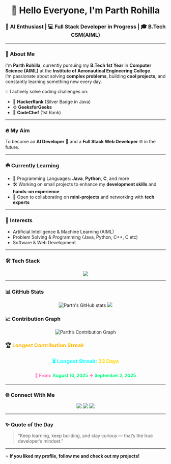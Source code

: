 <h1 align="center">👋 Hello Everyone, I'm Parth Rohilla</h1>
<h3 align="center">🚀 AI Enthusiast | 💻 Full Stack Developer in Progress | 🎓 B.Tech CSM(AIML)</h3>

---

### 🏫 About Me
I'm **Parth Rohilla**, currently pursuing my **B.Tech 1st Year** in **Computer Science (AIML)** at the **Institute of Aeronautical Engineering College**.  
I’m passionate about solving **complex problems**, building **cool projects**, and constantly learning something new every day.

💡 I actively solve coding challenges on:
- 🏅 **HackerRank** (Silver Badge in Java)  
- ⚙️ **GeeksforGeeks**  
- 🥇 **CodeChef** (1st Rank)

---

### 🔥 My Aim
To become an **AI Developer** 🤖 and a **Full Stack Web Developer** 🌐 in the future.

---

### ☘️ Currently Learning
- 🧠 Programming Languages: **Java**, **Python**, **C**, and more  
- 🛠️ Working on small projects to enhance my **development skills** and **hands-on experience**  
- 💬 Open to collaborating on **mini-projects** and networking with **tech experts**

---

### 🎯 Interests
- Artificial Intelligence & Machine Learning (AIML)  
- Problem Solving & Programming (Java, Python, C++, C etc)  
- Software & Web Development  

---

### 🛠️ Tech Stack
<p align="center">
  <img src="https://skillicons.dev/icons?i=java,python,cpp,c,html,css,js,react,nodejs,git,github" />
</p>

---

### 📊 GitHub Stats
<div align="center">
  <img src="https://github-readme-stats.vercel.app/api?username=ParthRohilla&show_icons=true&theme=tokyonight" alt="Parth's GitHub stats" />
  <img src="https://github-readme-streak-stats.herokuapp.com/?user=ParthRohilla&theme=tokyonight" />
</div>

### 📈 Contribution Graph  
<div align="center">  
  <img src="https://github-readme-activity-graph.vercel.app/graph?username=Parth2753&bg_color=0D1117&color=00FFEA&line=00FFEA&point=FFFFFF&area=true&hide_border=true" alt="Parth’s Contribution Graph" />  
</div>

### 🏆 <span style="color:#FFB800;">Longest Contribution Streak</span>

<div align="center">

<h3 style="color:#00FFFF;">⏳ Longest Streak: <span style="color:#FFD700;">23 Days</span></h3>  
<h4 style="color:#FF69B4;">📅 From: <span style="color:#00FF7F;">August 10, 2025</span> → <span style="color:#00FF7F;">September 2, 2025</span></h4>
</div>

---

### 🌐 Connect With Me
<p align="center">
  <a href="https://linkedin.com/in/parth-rohilla" target="_blank"><img src="https://img.shields.io/badge/-LinkedIn-blue?logo=linkedin&logoColor=white"></a>
  <a href="mailto:parth.rohilla@example.com"><img src="https://img.shields.io/badge/Email-D14836?logo=gmail&logoColor=white"></a>
  <a href="https://github.com/Parth2753"><img src="https://img.shields.io/badge/GitHub-100000?logo=github&logoColor=white"></a>
</p>

---

### ✨ Quote of the Day
> “Keep learning, keep building, and stay curious — that’s the true developer’s mindset.”

---

⭐ **If you liked my profile, follow me and check out my projects!**



